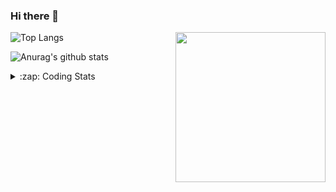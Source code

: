 ### Hi there 👋

<!--
**tao8687/tao8687** is a ✨ _special_ ✨ repository because its `README.md` (this file) appears on your GitHub profile.

Here are some ideas to get you started:

- 🔭 I’m currently working on ...
- 🌱 I’m currently learning ...
- 👯 I’m looking to collaborate on ...
- 🤔 I’m looking for help with ...
- 💬 Ask me about ...
- 📫 How to reach me: ...
- 😄 Pronouns: ...
- ⚡ Fun fact: ...
-->

<img align='right' src="https://media.giphy.com/media/M9gbBd9nbDrOTu1Mqx/giphy.gif" width="240">

  
![Top Langs](https://github-readme-stats.vercel.app/api/top-langs/?username=tao8687&layout=compact&title_color=23238E&text_color=A67D3D)

![Anurag's github stats](https://github-readme-stats.vercel.app/api?username=tao8687&show_icons=true&&text_color=A67D3D&title_color=23238E&show_icons=false&count_private=true&hide=stars)

<details>
  <summary>:zap: Coding Stats</summary>
  <br>
    
<!--START_SECTION:waka-->

```txt
From: 22 July 2024 - To: 29 July 2024

Other      5 hrs 50 mins   ████████████▒░░░░░░░░░░░░   49.58 %
C++        2 hrs 53 mins   ██████░░░░░░░░░░░░░░░░░░░   24.58 %
YAML       1 hr 35 mins    ███▒░░░░░░░░░░░░░░░░░░░░░   13.56 %
Python     35 mins         █▒░░░░░░░░░░░░░░░░░░░░░░░   05.03 %
Markdown   22 mins         ▓░░░░░░░░░░░░░░░░░░░░░░░░   03.22 %
```

<!--END_SECTION:waka-->
</details>
